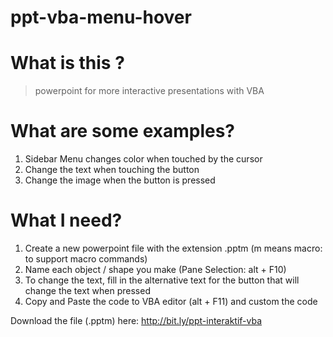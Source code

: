﻿# ppt-vba-menu-hover
# What is this ?
> powerpoint for more interactive presentations with VBA

# What are some examples?
1. Sidebar Menu changes color when touched by the cursor
2. Change the text when touching the button
3. Change the image when the button is pressed

# What I need?
1. Create a new powerpoint file with the extension .pptm (m means macro: to support macro commands)
2. Name each object / shape you make (Pane Selection: alt + F10)
3. To change the text, fill in the alternative text for the button that will change the text when pressed
4. Copy and Paste the code to VBA editor (alt + F11) and custom the code

Download the file (.pptm) ​​here: http://bit.ly/ppt-interaktif-vba
